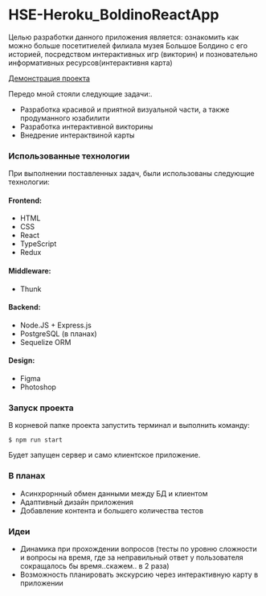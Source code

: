# HSE-Heroku_BoldinoReactApp
Целью разработки данного приложения является: ознакомить как можно больше посетитиелей филиала музея Большое Болдино с его историей, посредством интерактивных игр (викторин) и позновательно информативных ресурсов(интерактивня карта)

[Демонстрация проекта](https://hse-boldino-react-app.herokuapp.com/)

Передо мной стояли следующие задачи:.

  - Разработка красивой и приятной визуальной части, а также продуманного юзабилити
  - Разработка интерактивной викторины 
  - Внедрение интерактвиной карты


### Использованные технологии

При выполнении поставленных задач, были использованы следующие технологии:

#### Frontend:
* HTML
* CSS
* React
* TypeScript
* Redux

#### Middleware:
* Thunk

#### Backend:
* Node.JS + Express.js
* PostgreSQL (в планах)
* Sequelize ORM

#### Design:
* Figma
* Photoshop

### Запуск проекта

В корневой папке проекта запустить терминал и выполнить команду:
```
$ npm run start
```
Будет запущен сервер и само клиентское приложение.


### В планах

 - Асинхрорнный обмен данными между БД и клиентом
 - Адаптивный дизайн приложения
 - Добавление контента и большего количества тестов

### Идеи
 - Динамика при прохождении вопросов (тесты по уровню сложности и вопросы на время, где за неправильный ответ у пользователя сокращалось бы время..скажем.. в 2 раза)
 - Возможность планировать экскурсию через интерактивную карту в приложении
